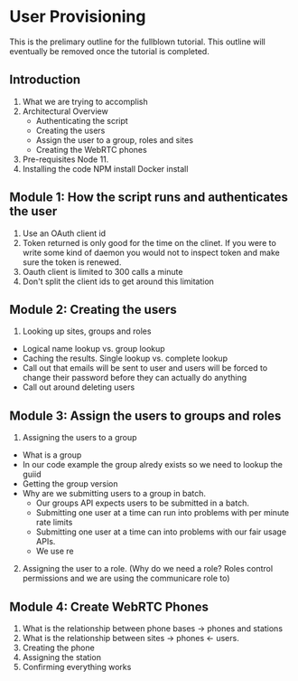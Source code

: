 # User Provisioning

This is the prelimary outline for the fullblown tutorial. This outline will eventually be removed once the tutorial is completed.

## Introduction

1. What we are trying to accomplish
2. Architectural Overview
   - Authenticating the script
   - Creating the users
   - Assign the user to a group, roles and sites
   - Creating the WebRTC phones
3. Pre-requisites
   Node 11.
4. Installing the code
   NPM install
   Docker install

## Module 1: How the script runs and authenticates the user

1. Use an OAuth client id
2. Token returned is only good for the time on the clinet. If you were to write some kind
   of daemon you would not to inspect token and make sure the token is renewed.
3. Oauth client is limited to 300 calls a minute
4. Don't split the client ids to get around this limitation

## Module 2: Creating the users

1.  Looking up sites, groups and roles

- Logical name lookup vs. group lookup
- Caching the results. Single lookup vs. complete lookup
- Call out that emails will be sent to user and users will be forced to change their password before they can actually do anything
- Call out around deleting users

## Module 3: Assign the users to groups and roles

1. Assigning the users to a group

- What is a group
- In our code example the group alredy exists so we need to lookup the guiid
- Getting the group version
- Why are we submitting users to a group in batch.
  - Our groups API expects users to be submitted in a batch.
  - Submitting one user at a time can run into problems with per minute rate limits
  - Submitting one user at a time can into problems with our fair usage APIs.
  - We use re

2.  Assigning the user to a role. (Why do we need a role? Roles control permissions and we are using the communicare role to)

## Module 4: Create WebRTC Phones

1.  What is the relationship between phone bases -> phones and stations
2.  What is the relationship between sites -> phones <- users.
3.  Creating the phone
4.  Assigning the station
5.  Confirming everything works
